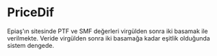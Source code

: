 # PriceDif

Epiaş'ın sitesinde PTF ve SMF değerleri virgülden sonra iki basamak ile verilmekte. Veride virgülden sonra iki basamağa kadar eşitlik olduğunda sistem dengede. 
